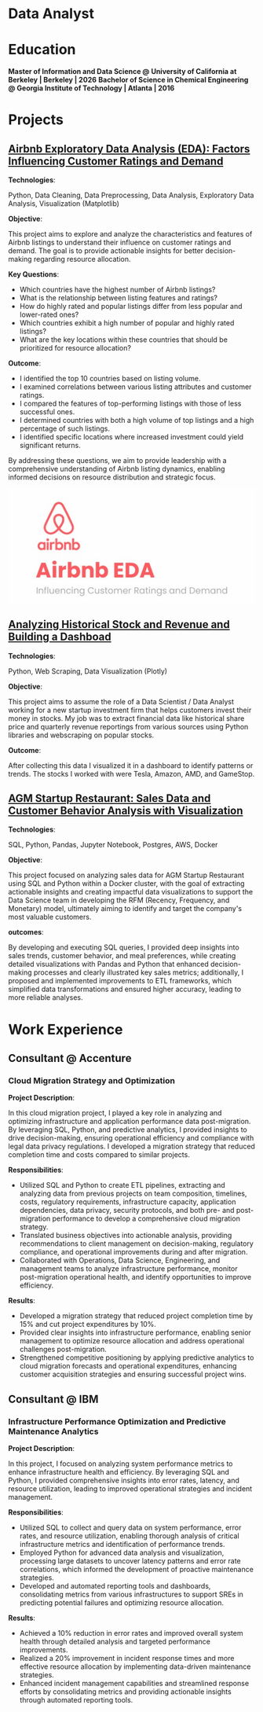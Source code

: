 # Data Analyst

# Education
**Master of Information and Data Science @  University of California at Berkeley | Berkeley | 2026**
**Bachelor of Science in Chemical Engineering @  Georgia Institute of Technology | Atlanta | 2016**

# Projects
## [Airbnb Exploratory Data Analysis (EDA): Factors Influencing Customer Ratings and Demand ](https://github.com/vndayambaje/Airbnb_EDA_Project)
  **Technologies**: 
  
  Python, Data Cleaning, Data Preprocessing, Data Analysis, Exploratory Data Analysis, Visualization (Matplotlib)
    
  **Objective**: 
  
  This project aims to explore and analyze the characteristics and features of Airbnb listings to understand their influence on customer ratings and demand. The goal is to provide actionable 
  insights for better decision-making regarding resource allocation.

  **Key Questions**:
  - Which countries have the highest number of Airbnb listings?
  - What is the relationship between listing features and ratings?    
  - How do highly rated and popular listings differ from less popular and lower-rated ones?    
  - Which countries exhibit a high number of popular and highly rated listings?    
  - What are the key locations within these countries that should be prioritized for resource allocation?
    
  **Outcome**: 
  - I identified the top 10 countries based on listing volume.
  - I examined correlations between various listing attributes and customer ratings.
  - I compared the features of top-performing listings with those of less successful ones.
  - I determined countries with both a high volume of top listings and a high percentage of such listings.
  - I identified specific locations where increased investment could yield significant returns.

  By addressing these questions, we aim to provide leadership with a comprehensive understanding of Airbnb listing dynamics, enabling informed decisions on resource distribution and strategic 
  focus.

  ![PLACEHOLDER FOR IMAGE](/assets/img/Airbnb.jpg)
## [Analyzing Historical Stock and Revenue and Building a Dashboad](https://github.com/vndayambaje/Analyzing-Historical-Stock-Revenue-Data-and-Building-a-Dashboard.git)
  **Technologies**: 
  
  Python, Web Scraping, Data Visualization (Plotly)
  
  **Objective**: 
  
  This project aims to assume the role of a Data Scientist / Data Analyst working for a new startup investment firm that helps customers invest their money in stocks. My job was to extract 
  financial data like historical share price and quarterly revenue reportings from various sources using Python libraries and webscraping on popular stocks. 
  
  **Outcome**:
  
  After collecting this data I visualized it in a dashboard to identify patterns or trends. The stocks I worked with were Tesla, Amazon, AMD, and GameStop.
## [AGM Startup Restaurant: Sales Data and Customer Behavior Analysis with Visualization](https://github.com/vndayambaje/ACM-Startup-Restaurant-Sales-Data-and-Customer-Behavior-Analysis-with-Visualization.git)
  **Technologies**: 
  
  SQL, Python, Pandas, Jupyter Notebook, Postgres, AWS, Docker
  
  **Objective**: 
  
  This project focused on analyzing sales data for AGM Startup Restaurant using SQL and Python within a Docker cluster, with the goal of extracting actionable insights and creating impactful 
  data visualizations to support the Data Science team in developing the RFM (Recency, Frequency, and Monetary) model, ultimately aiming to identify and target the company's most valuable customers.
  
  **outcomes**: 
  
  By developing and executing SQL queries, I provided deep insights into sales trends, customer behavior, and meal preferences, while creating detailed visualizations with Pandas and Python 
  that enhanced decision-making processes and clearly illustrated key sales metrics; additionally, I proposed and implemented improvements to ETL frameworks, which simplified data transformations and ensured 
  higher accuracy, leading to more reliable analyses.
  
# Work Experience
## Consultant @ Accenture

### Cloud Migration Strategy and Optimization
  
  **Project Description**:
  
  In this cloud migration project, I played a key role in analyzing and optimizing infrastructure and application performance data post-migration. By leveraging SQL, Python, and predictive analytics, I 
  provided insights to drive decision-making, ensuring operational efficiency and compliance with legal data privacy regulations. I developed a migration strategy that reduced completion time and costs 
  compared to similar projects.
  
  **Responsibilities**:
  - Utilized SQL and Python to create ETL pipelines, extracting and analyzing data from previous projects on team composition, timelines, costs, regulatory requirements, infrastructure capacity, application 
    dependencies, data privacy, security protocols, and both pre- and post-migration performance to develop a comprehensive cloud migration strategy.
  - Translated business objectives into actionable analysis, providing recommendations to client management on decision-making, regulatory compliance, and operational improvements during and after migration.
  - Collaborated with Operations, Data Science, Engineering, and management teams to analyze infrastructure performance, monitor post-migration operational health, and identify opportunities to improve 
    efficiency.
    
  **Results**:
  - Developed a migration strategy that reduced project completion time by 15% and cut project expenditures by 10%.
  - Provided clear insights into infrastructure performance, enabling senior management to optimize resource allocation and address operational challenges post-migration.
  - Strengthened competitive positioning by applying predictive analytics to cloud migration forecasts and operational expenditures, enhancing customer acquisition strategies and ensuring successful project 
    wins.

## Consultant @ IBM
 
 ### Infrastructure Performance Optimization and Predictive Maintenance Analytics

   **Project Description**:
   
   In this project, I focused on analyzing system performance metrics to enhance infrastructure health and efficiency. By leveraging SQL and Python, I provided comprehensive insights into error rates, 
   latency, and resource utilization, leading to improved operational strategies and incident management.
   
   **Responsibilities**:
   - Utilized SQL to collect and query data on system performance, error rates, and resource utilization, enabling thorough analysis of critical infrastructure metrics and identification of performance 
     trends.
   - Employed Python for advanced data analysis and visualization, processing large datasets to uncover latency patterns and error rate correlations, which informed the development of proactive maintenance 
     strategies.
   - Developed and automated reporting tools and dashboards, consolidating metrics from various infrastructures to support SREs in predicting potential failures and optimizing resource allocation.
     
   **Results**:
   - Achieved a 10% reduction in error rates and improved overall system health through detailed analysis and targeted performance improvements.
   - Realized a 20% improvement in incident response times and more effective resource allocation by implementing data-driven maintenance strategies.
   - Enhanced incident management capabilities and streamlined response efforts by consolidating metrics and providing actionable insights through automated reporting tools.


